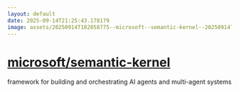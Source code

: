 ```yaml
---
layout: default
date: 2025-09-14T21:25:43.178179
image: assets/20250914T182058775--microsoft--semantic-kernel--20250914T191048949--cropped.png
---
```


# [microsoft/semantic-kernel](https://github.com/microsoft/semantic-kernel)

framework for building and orchestrating AI agents and multi-agent systems
